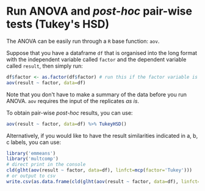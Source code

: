 # Run ANOVA and _post-hoc_ pair-wise tests (Tukey's HSD)

The ANOVA can be easily run through a `R` base function: `aov`. 

Suppose that you have a dataframe `df` that is organised into the long format with the independent variable called `factor` and the dependent variable called `result`, then simply run:

```r
df$factor <- as.factor(df$factor) # run this if the factor variable is in the formate of numbers
aov(result ~ factor, data=df)
```

Note that you don't have to make a summary of the data before you run ANOVA. `aov` requires the input of the replicates _as is_.

To obtain pair-wise _post-hoc_ results, you can use:

```r
aov(result ~ factor, data=df) %>% TukeyHSD()
```

Alternatively, if you would like to have the result similarities indicated in a, b, c labels, you can use:
```r
library('emmeans')
library('multcomp')
# direct print in the console
cld(glht(aov(result ~ factor, data=df), linfct=mcp(factor='Tukey')))
# or output to csv
write.csv(as.data.frame(cld(glht(aov(result ~ factor, data=df), linfct=mcp(factor='Tukey')))), 'anova_tukey.csv')
```
